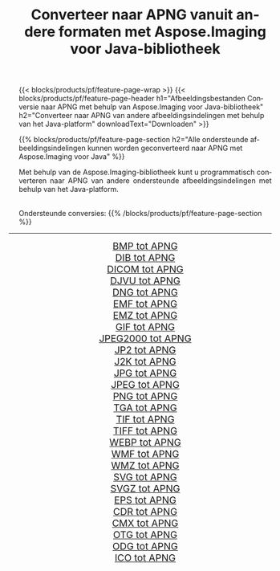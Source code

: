 ﻿---
title: Converteer naar APNG vanuit andere formaten met Aspose.Imaging voor Java-bibliotheek 
weight: 3920
url: /nl/java/conversion/to/apng 
lang: nl
langdirlevel: 2
locales: zh-hans,ja,it,ru,de,es,fr,nl,id,lt,pl,pt,vi,tr,ko,zh-hant,ar,hi,th,sv,cs,uk,he
description: Met Aspose.Imaging kunt u met Java converteren naar APNG vanuit andere formaten
---

{{< blocks/products/pf/feature-page-wrap >}}
{{< blocks/products/pf/feature-page-header h1="Afbeeldingsbestanden Conversie naar APNG met behulp van Aspose.Imaging voor Java-bibliotheek" h2="Converteer naar APNG van andere afbeeldingsindelingen met behulp van het Java-platform" downloadText="Downloaden" >}}


{{% blocks/products/pf/feature-page-section  h2="Alle ondersteunde afbeeldingsindelingen kunnen worden geconverteerd naar APNG met Aspose.Imaging voor Java" %}}
<p align=justify>Met behulp van de Aspose.Imaging-bibliotheek kunt u programmatisch converteren naar APNG van andere ondersteunde afbeeldingsindelingen met behulp van het Java-platform.</p>
<br/>
Ondersteunde conversies:
{{% /blocks/products/pf/feature-page-section %}}
<div class="container-fluid productfamilypage bg-gray">
    <div class="convertypes bg-gray agp-content section">
        <div class="container">
		<hr style="margin-left:-20px;"/>
		<div class="row other-converters" style="gap: 10px;font-size: 19px;text-align:center;">
		    <div class='col-md-2 other-converter remove-lp remove-rp'><a href="/imaging/nl/java/conversion/bmp-to-apng" style="padding:15px;">BMP tot APNG</a></div>
<div class='col-md-2 other-converter remove-lp remove-rp'><a href="/imaging/nl/java/conversion/dib-to-apng" style="padding:15px;">DIB tot APNG</a></div>
<div class='col-md-2 other-converter remove-lp remove-rp'><a href="/imaging/nl/java/conversion/dicom-to-apng" style="padding:15px;">DICOM tot APNG</a></div>
<div class='col-md-2 other-converter remove-lp remove-rp'><a href="/imaging/nl/java/conversion/djvu-to-apng" style="padding:15px;">DJVU tot APNG</a></div>
<div class='col-md-2 other-converter remove-lp remove-rp'><a href="/imaging/nl/java/conversion/dng-to-apng" style="padding:15px;">DNG tot APNG</a></div>
<div class='col-md-2 other-converter remove-lp remove-rp'><a href="/imaging/nl/java/conversion/emf-to-apng" style="padding:15px;">EMF tot APNG</a></div>
<div class='col-md-2 other-converter remove-lp remove-rp'><a href="/imaging/nl/java/conversion/emz-to-apng" style="padding:15px;">EMZ tot APNG</a></div>
<div class='col-md-2 other-converter remove-lp remove-rp'><a href="/imaging/nl/java/conversion/gif-to-apng" style="padding:15px;">GIF tot APNG</a></div>
<div class='col-md-2 other-converter remove-lp remove-rp'><a href="/imaging/nl/java/conversion/jpeg2000-to-apng" style="padding:15px;">JPEG2000 tot APNG</a></div>
<div class='col-md-2 other-converter remove-lp remove-rp'><a href="/imaging/nl/java/conversion/jp2-to-apng" style="padding:15px;">JP2 tot APNG</a></div>
<div class='col-md-2 other-converter remove-lp remove-rp'><a href="/imaging/nl/java/conversion/j2k-to-apng" style="padding:15px;">J2K tot APNG</a></div>
<div class='col-md-2 other-converter remove-lp remove-rp'><a href="/imaging/nl/java/conversion/jpg-to-apng" style="padding:15px;">JPG tot APNG</a></div>
<div class='col-md-2 other-converter remove-lp remove-rp'><a href="/imaging/nl/java/conversion/jpeg-to-apng" style="padding:15px;">JPEG tot APNG</a></div>
<div class='col-md-2 other-converter remove-lp remove-rp'><a href="/imaging/nl/java/conversion/png-to-apng" style="padding:15px;">PNG tot APNG</a></div>
<div class='col-md-2 other-converter remove-lp remove-rp'><a href="/imaging/nl/java/conversion/tga-to-apng" style="padding:15px;">TGA tot APNG</a></div>
<div class='col-md-2 other-converter remove-lp remove-rp'><a href="/imaging/nl/java/conversion/tif-to-apng" style="padding:15px;">TIF tot APNG</a></div>
<div class='col-md-2 other-converter remove-lp remove-rp'><a href="/imaging/nl/java/conversion/tiff-to-apng" style="padding:15px;">TIFF tot APNG</a></div>
<div class='col-md-2 other-converter remove-lp remove-rp'><a href="/imaging/nl/java/conversion/webp-to-apng" style="padding:15px;">WEBP tot APNG</a></div>
<div class='col-md-2 other-converter remove-lp remove-rp'><a href="/imaging/nl/java/conversion/wmf-to-apng" style="padding:15px;">WMF tot APNG</a></div>
<div class='col-md-2 other-converter remove-lp remove-rp'><a href="/imaging/nl/java/conversion/wmz-to-apng" style="padding:15px;">WMZ tot APNG</a></div>
<div class='col-md-2 other-converter remove-lp remove-rp'><a href="/imaging/nl/java/conversion/svg-to-apng" style="padding:15px;">SVG tot APNG</a></div>
<div class='col-md-2 other-converter remove-lp remove-rp'><a href="/imaging/nl/java/conversion/svgz-to-apng" style="padding:15px;">SVGZ tot APNG</a></div>
<div class='col-md-2 other-converter remove-lp remove-rp'><a href="/imaging/nl/java/conversion/eps-to-apng" style="padding:15px;">EPS tot APNG</a></div>
<div class='col-md-2 other-converter remove-lp remove-rp'><a href="/imaging/nl/java/conversion/cdr-to-apng" style="padding:15px;">CDR tot APNG</a></div>
<div class='col-md-2 other-converter remove-lp remove-rp'><a href="/imaging/nl/java/conversion/cmx-to-apng" style="padding:15px;">CMX tot APNG</a></div>
<div class='col-md-2 other-converter remove-lp remove-rp'><a href="/imaging/nl/java/conversion/otg-to-apng" style="padding:15px;">OTG tot APNG</a></div>
<div class='col-md-2 other-converter remove-lp remove-rp'><a href="/imaging/nl/java/conversion/odg-to-apng" style="padding:15px;">ODG tot APNG</a></div>
<div class='col-md-2 other-converter remove-lp remove-rp'><a href="/imaging/nl/java/conversion/ico-to-apng" style="padding:15px;">ICO tot APNG</a></div>
                </div>
        </div>
    </div>
</div>
<br/>

